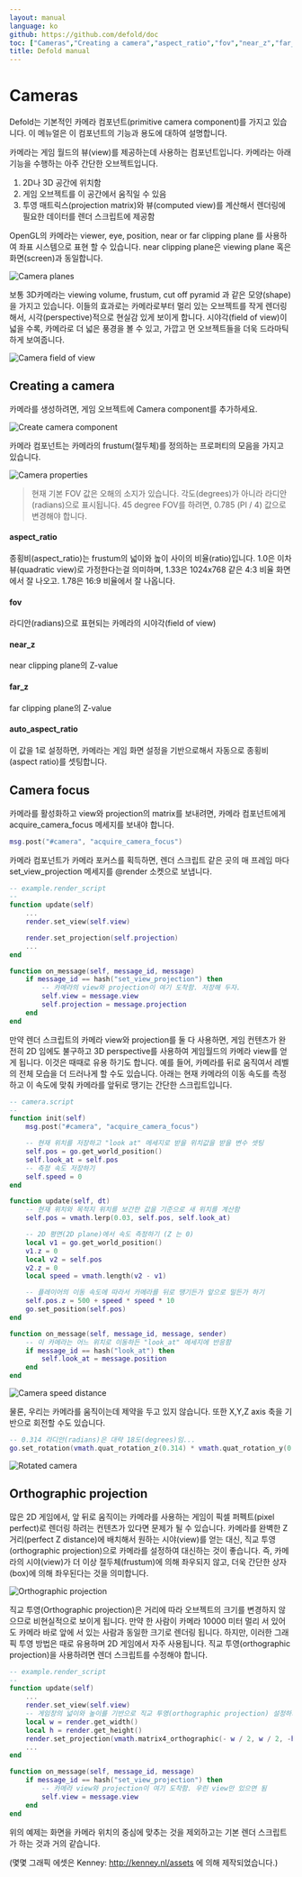 ```yaml
---
layout: manual
language: ko
github: https://github.com/defold/doc
toc: ["Cameras","Creating a camera","aspect_ratio","fov","near_z","far_z","auto_aspect_ratio","Camera focus","Orthographic projection"]
title: Defold manual
---
```


# Cameras
Defold는 기본적인 카메라 컴포넌트(primitive camera component)를 가지고 있습니다. 이 메뉴얼은 이 컴포넌트의 기능과 용도에 대하여 설명합니다.

카메라는 게임 월드의 뷰(view)를 제공하는데 사용하는 컴포넌트입니다. 카메라는 아래 기능을 수행하는 아주 간단한 오브젝트입니다.

1. 2D나 3D 공간에 위치함
2. 게임 오브젝트를 이 공간에서 움직일 수 있음
3. 투영 매트릭스(projection matrix)와 뷰(computed view)를 계산해서 렌더링에 필요한 데이터를 렌더 스크립트에 제공함

OpenGL의 카메라는 viewer, eye, position, near or far clipping plane 를 사용하여 좌표 시스템으로 표현 할 수 있습니다.  near clipping plane은  viewing plane 혹은 화면(screen)과 동일합니다.

![Camera planes](/manuals/images/cameras/cameras_planes.png)

보통 3D카메라는 viewing volume, frustum, cut off pyramid 과 같은 모양(shape)을 가지고 있습니다. 이들의 효과로는 카메라로부터 멀리 있는 오브젝트를 작게 렌더링 해서, 시각(perspective)적으로 현실감 있게 보이게 합니다. 시야각(field of view)이 넓을 수록, 카메라로 더 넓은 풍경을 볼 수 있고, 가깝고 먼 오브젝트들을 더욱 드라마틱하게 보여줍니다.

![Camera field of view](/manuals/images/cameras/cameras_fov.png)

## Creating a camera
카메라를 생성하려면, 게임 오브젝트에 Camera component를 추가하세요.

![Create camera component](/manuals/images/cameras/cameras_create_component.png)

카메라 컴포넌트는 카메라의 frustum(절두체)를 정의하는 프로퍼티의 모음을 가지고 있습니다.

![Camera properties](/manuals/images/cameras/cameras_properties.png)

> 현재 기본 FOV 값은 오해의 소지가 있습니다. 각도(degrees)가 아니라 라디안(radians)으로 표시됩니다.  45 degree FOV를 하려면, 0.785 (PI / 4) 값으로 변경해야 합니다.

#### aspect_ratio
종횡비(aspect_ratio)는 frustum의 넓이와 높이 사이의 비율(ratio)입니다. 1.0은 이차 뷰(quadratic view)로 가정한다는걸 의미하며, 1.33은 1024x768 같은 4:3 비율 화면에서 잘 나오고. 1.78은 16:9 비율에서 잘 나옵니다.
#### fov
라디안(radians)으로 표현되는 카메라의 시야각(field of view)
#### near_z
near clipping plane의 Z-value
#### far_z
far clipping plane의 Z-value
#### auto_aspect_ratio
이 값을 1로 설정하면, 카메라는 게임 화면 설정을 기반으로해서 자동으로 종횡비(aspect ratio)를 셋팅합니다.

## Camera focus
카메라를 활성화하고 view와 projection의 matrix를 보내려면, 카메라 컴포넌트에게 acquire_camera_focus 메세지를 보내야 합니다.

```lua
msg.post("#camera", "acquire_camera_focus")
```

카메라 컴포넌트가 카메라 포커스를 획득하면, 렌더 스크립트 같은 곳의 매 프레임 마다 set_view_projection 메세지를 @render 소켓으로 보냅니다.

```lua
-- example.render_script
--
function update(self)
    ...
    render.set_view(self.view)

    render.set_projection(self.projection)
    ...
end

function on_message(self, message_id, message)
    if message_id == hash("set_view_projection") then
        -- 카메라의 view와 projection이 여기 도착함. 저장해 두자.
        self.view = message.view
        self.projection = message.projection
    end
end
```

만약 렌더 스크립트의 카메라 view와 projection를 둘 다 사용하면, 게임 컨텐츠가 완전히 2D 임에도 불구하고 3D perspective를 사용하여 게임월드의 카메라 view를 얻게 됩니다. 이것은 때때로 유용 하기도 합니다. 예를 들어, 카메라를 뒤로 움직여서 레벨의 전체 모습을 더 드러나게 할 수도 있습니다. 아래는 현재 카메라의 이동 속도를 측정하고 이 속도에 맞춰 카메라를 앞뒤로 땡기는 간단한 스크립트입니다.

```lua
-- camera.script
--
function init(self)
    msg.post("#camera", "acquire_camera_focus")

    -- 현재 위치를 저장하고 "look at" 메세지로 받을 위치값을 받을 변수 셋팅
    self.pos = go.get_world_position()
    self.look_at = self.pos
    -- 측정 속도 저장하기
    self.speed = 0
end

function update(self, dt)
    -- 현재 위치와 목적지 위치를 보간한 값을 기준으로 새 위치를 계산함
    self.pos = vmath.lerp(0.03, self.pos, self.look_at)

    -- 2D 평면(2D plane)에서 속도 측정하기 (Z 는 0)
    local v1 = go.get_world_position()
    v1.z = 0
    local v2 = self.pos
    v2.z = 0
    local speed = vmath.length(v2 - v1)

    -- 플레이어의 이동 속도에 따라서 카메라를 뒤로 땡기든가 앞으로 밀든가 하기
    self.pos.z = 500 + speed * speed * 10
    go.set_position(self.pos)
end

function on_message(self, message_id, message, sender)
    -- 이 카메라는 어느 위치로 이동하든 "look_at" 메세지에 반응함
    if message_id == hash("look_at") then
        self.look_at = message.position
    end
end
```

![Camera speed distance](/manuals/images/cameras/cameras_speed_distance.png)

물론, 우리는 카메라를 움직이는데 제약을 두고 있지 않습니다. 또한 X,Y,Z axis 축을 기반으로 회전할 수도 있습니다.

```lua
-- 0.314 라디안(radians)은 대략 18도(degrees)임...
go.set_rotation(vmath.quat_rotation_z(0.314) * vmath.quat_rotation_y(0.314))
```

![Rotated camera](/manuals/images/cameras/cameras_camera_rotated.png)

## Orthographic projection
많은 2D 게임에서, 앞 뒤로 움직이는 카메라를 사용하는 게임이 픽셀 퍼펙트(pixel perfect)로 렌더링 하려는 컨텐츠가 있다면 문제가 될 수 있습니다. 카메라를 완벽한 Z 거리(perfect Z distance)에 배치해서 원하는 시야(view)를 얻는 대신, 직교 투영(orthographic projection)으로 카메라를 설정하여 대신하는 것이 좋습니다. 즉, 카메라의 시야(view)가 더 이상 절두체(frustum)에 의해 좌우되지 않고, 더욱 간단한 상자(box)에 의해 좌우된다는 것을 의미합니다.

![Orthographic projection](/manuals/images/cameras/cameras_orthographic.png)

직교 투영(Orthographic projection)은 거리에 따라 오브젝트의 크기를 변경하지 않으므로 비현실적으로 보이게 됩니다. 만약 한 사람이 카메라 10000 미터 멀리 서 있어도 카메라 바로 앞에 서 있는 사람과 동일한 크기로 렌더링 됩니다. 하지만, 이러한 그래픽 투영 방법은 때로 유용하며 2D 게임에서 자주 사용됩니다. 직교 투영(orthographic projection)을 사용하려면 렌더 스크립트를 수정해야 합니다.

```lua
-- example.render_script
--
function update(self)
    ...
    render.set_view(self.view)
    -- 게임창의 넓이와 높이를 기반으로 직교 투영(orthographic projection) 설정하기
    local w = render.get_width()
    local h = render.get_height()
    render.set_projection(vmath.matrix4_orthographic(- w / 2, w / 2, -h / 2, h / 2, -1000, 1000))
    ...
end

function on_message(self, message_id, message)
    if message_id == hash("set_view_projection") then
        -- 카메라 view와 projection이 여기 도착함. 우린 view만 있으면 됨
        self.view = message.view
    end
end
```

위의 예제는 화면을 카메라 위치의 중심에 맞추는 것을 제외하고는 기본 렌더 스크립트가 하는 것과 거의 같습니다.

(몇몇 그래픽 에셋은 Kenney: http://kenney.nl/assets 에 의해 제작되었습니다.)
